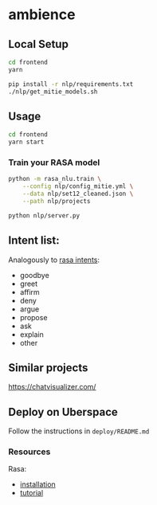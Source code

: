 # ambience

## Local Setup

```bash
cd frontend
yarn
```

```bash
pip install -r nlp/requirements.txt
./nlp/get_mitie_models.sh
```

## Usage

```bash
cd frontend
yarn start
```

### Train your RASA model

```bash
python -m rasa_nlu.train \
    --config nlp/config_mitie.yml \
    --data nlp/set12_cleaned.json \
    --path nlp/projects
```

```bash
python nlp/server.py
```

## Intent list:

Analogously to [rasa intents](https://github.com/RasaHQ/rasa_nlu/blob/master/data/examples/rasa/demo-rasa.md):

* goodbye
* greet
* affirm
* deny
* argue
* propose
* ask
* explain
* other

## Similar projects

https://chatvisualizer.com/

## Deploy on Uberspace

Follow the instructions in `deploy/README.md`

### Resources

Rasa:
- [installation](https://nlu.rasa.com/installation.html)
- [tutorial](https://nlu.rasa.com/tutorial.html)
